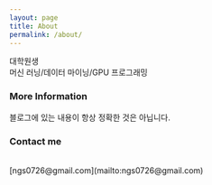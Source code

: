 ```yaml
---
layout: page
title: About
permalink: /about/
---
```


대학원생
<br class="br-tiny" />
머신 러닝/데이터 마이닝/GPU 프로그래밍

### More Information
블로그에 있는 내용이 항상 정확한 것은 아닙니다.

### Contact me
<br class="br-tiny" />
[ngs0726@gmail.com](mailto:ngs0726@gmail.com)

